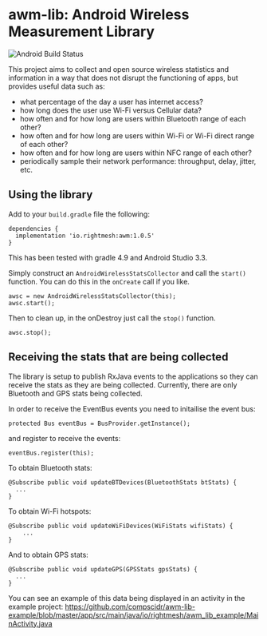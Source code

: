 # awm-lib: Android Wireless Measurement Library
![Android Build Status](https://travis-ci.com/compscidr/awm-lib.svg?branch=master)

This project aims to collect and open source wireless statistics and information in a way that does not disrupt the functioning of apps, but provides useful data such as:

* what percentage of the day a user has internet access?
* how long does the user use Wi-Fi versus Cellular data?
* how often and for how long are users within Bluetooth range of each other?
* how often and for how long are users within Wi-Fi or Wi-Fi direct range of each other?
* how often and for how long are users within NFC range of each other?
* periodically sample their network performance: throughput, delay, jitter, etc.

## Using the library
Add to your `build.gradle` file the following:
```
dependencies {
  implementation 'io.rightmesh:awm:1.0.5'
}
```
This has been tested with gradle 4.9 and Android Studio 3.3.


Simply construct an `AndroidWirelessStatsCollector` and call the `start()` function. You can do this in the `onCreate` call if you like.

```
awsc = new AndroidWirelessStatsCollector(this);
awsc.start();
```

Then to clean up, in the onDestroy just call the `stop()` function.
```
awsc.stop();
```

## Receiving the stats that are being collected
The library is setup to publish RxJava events to the applications so they can receive the stats as they are being collected.
Currently, there are only Bluetooth and GPS stats being collected.

In order to receive the EventBus events you need to initailise the event bus:
```
protected Bus eventBus = BusProvider.getInstance();
```

and register to receive the events:
```
eventBus.register(this);
```

To obtain Bluetooth stats:
```
@Subscribe public void updateBTDevices(BluetoothStats btStats) {
  ...
}
```

To obtain Wi-Fi hotspots:
```
@Subscribe public void updateWiFiDevices(WiFiStats wifiStats) {
    ...
}
```

And to obtain GPS stats:
```
@Subscribe public void updateGPS(GPSStats gpsStats) {
  ...
}
```

You can see an example of this data being displayed in an activity in the example project:
https://github.com/compscidr/awm-lib-example/blob/master/app/src/main/java/io/rightmesh/awm_lib_example/MainActivity.java
